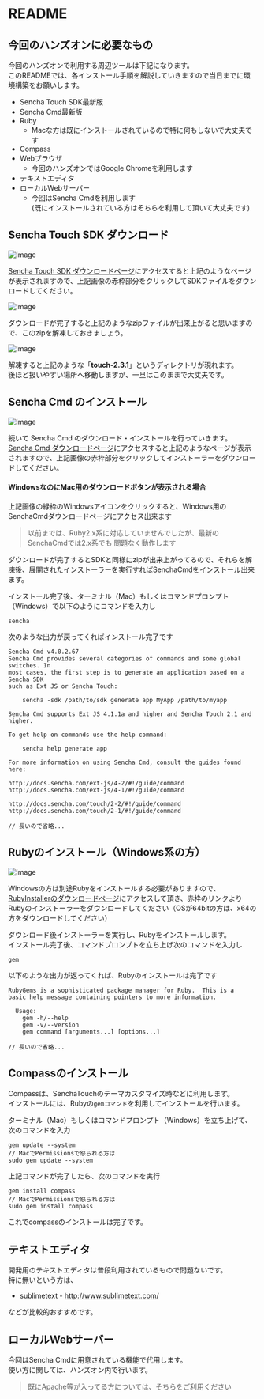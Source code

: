 # README

## 今回のハンズオンに必要なもの

今回のハンズオンで利用する周辺ツールは下記になります。  
このREADMEでは、各インストール手順を解説していきますので当日までに環境構築をお願いします。

- Sencha Touch SDK最新版
- Sencha Cmd最新版
- Ruby
    - Macな方は既にインストールされているので特に何もしないで大丈夫です
- Compass
- Webブラウザ
    - 今回のハンズオンではGoogle Chromeを利用します
- テキストエディタ
- ローカルWebサーバー
    - 今回はSencha Cmdを利用します  
    (既にインストールされている方はそちらを利用して頂いて大丈夫です)


## Sencha Touch SDK ダウンロード

![image](img/001.png)

[Sencha Touch SDK ダウンロードページ](http://www.sencha.com/products/touch/download/)にアクセスすると上記のようなページが表示されますので、上記画像の赤枠部分をクリックしてSDKファイルをダウンロードしてください。


![image](img/002.png)

ダウンロードが完了すると上記のようなzipファイルが出来上がると思いますので、このzipを解凍しておきましょう。

![image](img/003.png)

解凍すると上記のような「**touch-2.3.1**」というディレクトリが現れます。  
後ほど扱いやすい場所へ移動しますが、一旦はこのままで大丈夫です。


## Sencha Cmd のインストール

![image](img/004.png)

続いて Sencha Cmd のダウンロード・インストールを行っていきます。  
[Sencha Cmd ダウンロードページ](http://www.sencha.com/products/sencha-cmd/download)にアクセスすると上記のようなページが表示されますので、上記画像の赤枠部分をクリックしてインストーラーをダウンロードしてください。

#### WindowsなのにMac用のダウンロードボタンが表示される場合
上記画像の緑枠のWindowsアイコンをクリックすると、Windows用のSenchaCmdダウンロードページにアクセス出来ます

> 以前までは、Ruby2.x系に対応していませんでしたが、最新のSenchaCmdでは2.x系でも
> 問題なく動作します

ダウンロードが完了するとSDKと同様にzipが出来上がってるので、それらを解凍後、展開されたインストーラーを実行すればSenchaCmdをインストール出来ます。

インストール完了後、ターミナル（Mac）もしくはコマンドプロンプト（Windows）で以下のようにコマンドを入力し

    sencha
    
次のような出力が戻ってくればインストール完了です

    Sencha Cmd v4.0.2.67
    Sencha Cmd provides several categories of commands and some global switches. In
    most cases, the first step is to generate an application based on a Sencha SDK
    such as Ext JS or Sencha Touch:
    
        sencha -sdk /path/to/sdk generate app MyApp /path/to/myapp
    
    Sencha Cmd supports Ext JS 4.1.1a and higher and Sencha Touch 2.1 and higher.
    
    To get help on commands use the help command:
    
        sencha help generate app
    
    For more information on using Sencha Cmd, consult the guides found here:
    
    http://docs.sencha.com/ext-js/4-2/#!/guide/command
    http://docs.sencha.com/ext-js/4-1/#!/guide/command
    
    http://docs.sencha.com/touch/2-2/#!/guide/command
    http://docs.sencha.com/touch/2-1/#!/guide/command
    
    // 長いので省略...


## Rubyのインストール（Windows系の方）

![image](img/005.png)

Windowsの方は別途Rubyをインストールする必要がありますので、[RubyInstallerのダウンロードページ](http://rubyinstaller.org/downloads/)にアクセスして頂き、赤枠のリンクよりRubyのインストーラーをダウンロードしてください（OSが64bitの方は、x64の方をダウンロードしてください）

ダウンロード後インストーラーを実行し、Rubyをインストールします。  
インストール完了後、コマンドプロンプトを立ち上げ次のコマンドを入力し

    gem
    
以下のような出力が返ってくれば、Rubyのインストールは完了です

    RubyGems is a sophisticated package manager for Ruby.  This is a
    basic help message containing pointers to more information.
    
      Usage:
        gem -h/--help
        gem -v/--version
        gem command [arguments...] [options...]
        
    // 長いので省略...

## Compassのインストール

Compassは、SenchaTouchのテーマカスタマイズ時などに利用します。  
インストールには、Rubyの`gemコマンド`を利用してインストールを行います。

ターミナル（Mac）もしくはコマンドプロンプト（Windows）を立ち上げて、次のコマンドを入力

    gem update --system
    // MacでPermissionsで怒られる方は
    sudo gem update --system

上記コマンドが完了したら、次のコマンドを実行

    gem install compass
    // MacでPermissionsで怒られる方は
    sudo gem install compass

これでcompassのインストールは完了です。

## テキストエディタ

開発用のテキストエディタは普段利用されているもので問題ないです。  
特に無いという方は、

* sublimetext - http://www.sublimetext.com/

などが比較的おすすめです。

## ローカルWebサーバー

今回はSencha Cmdに用意されている機能で代用します。  
使い方に関しては、ハンズオン内で行います。

> 既にApache等が入ってる方については、そちらをご利用ください
